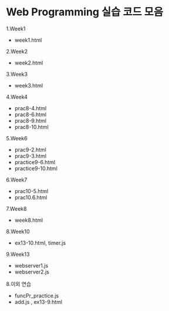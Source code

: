# Web Programming 실습 코드 모음

1.Week1

+ week1.html

2.Week2

+ week2.html

3.Week3

+ week3.html

4.Week4

+ prac8-4.html
+ prac8-6.html
+ prac8-9.html
+ prac8-10.html

5.Week6

+ prac9-2.html
+ prac9-3.html
+ practice9-6.html
+ practice9-10.html

6.Week7

+ prac10-5.html
+ prac10.6.html

7.Week8

+ week8.html

8.Week10

+ ex13-10.html, timer.js

9.Week13

+ webserver1.js
+ webserver2.js

8.이외 연습

+ funcPr_practice.js
+ add.js , ex13-9.html